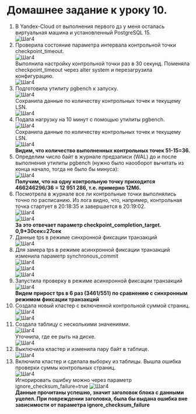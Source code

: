 # Домашнее задание к уроку 10. #   
1. В Yandex-Cloud от выполнения первого дз у меня осталась виртуальная машина и установленный PostgreSQL 15.   
![Шаг4](/4_1_OldVM.jpg)  
1. Проверила состояние параметра интервала контрольной точки checkpoint_timeout.  
![Шаг4](/10_1_chp_to_before.jpg)  
Выполнила настройку контрольной точки раз в 30 секунд. Поменяла checkpoint_timeout через alter system и перезагрузила конфигурацию.   
![Шаг4](/10_2_chp_to_after.jpg)  
1. Подготовила утилиту pgbench к запуску.   
![Шаг4](/10_3_pgbench_start.jpg)  
Cохранила данные по количеству контрольных точек и текущему LSN.  
![Шаг4](/10_4_pgbench_before.jpg)   
1. Подала нагрузку на 10 минут c помощью утилиты pgbench.   
![Шаг4](/10_5_pgbench.jpg)  
Cохранила данные по количеству контрольных точек и текущему LSN.  
![Шаг4](/10_6_pgbench_after.jpg)  
**Видим, что количество выполненных контрольных точек 51-15=36.**    
1. Определим число байт в журнале предзаписи (WAL) до и после выполнения утилиты pgbench (нужно было наооборот вычитать из конца начало, тогда не было бы минуса):   
![Шаг4](/10_7_pgbench_size.jpg)   
**Получим, что на одну контрольную точку приходится 466246296/36 = 12 951 286, т.е. примерно 12Мб.**   
1. Посмотрела в журнале все ли контрольные точки выполнялись точно по расписанию. Из лога видно, что, например, контрольная точка стартует в 20:18:35 и завершается в 20:19:02.   
![Шаг4](/10_8_pgbench_logX.jpg)  
![Шаг4](/10_10_pgbench_log3.jpg)  
**За это отвечает параметр checkpoint_completion_target. 0,9*30сек=27сек**   
1. Данные tps в режиме синхронной фиксации транзакций   
![Шаг4](/10_5_pgbench.jpg)  
1. Для замера tps в режиме асинхронной фиксации транзакций изменила параметр synchronous_commit   
![Шаг4](/10_11_sync1.jpg)  
![Шаг4](/10_12_sync2.jpg)  
![Шаг4](/10_13_sync3.jpg)  
1. Запустила проверку в режиме асинхронной фиксации транзакций   
![Шаг4](/10_14_sync4.jpg)  
**Видем прирост tps в 6 раз (3461/551) по сравнению с синхронным режимом фиксации транзакций**   
1. Создала новый кластер с включенной контрольной суммой страниц.   
![Шаг4](/10_15_cluster1.jpg)  
![Шаг4](/10_16_cluster2.jpg)  
1. Создала таблицу с несколькими значениями.   
![Шаг4](/10_17_cluster3.jpg)  
Уточнила, где ее рыть на диске.   
![Шаг4](/10_18_cluster4.jpg)  
1. Выключила кластер и изменила пару байт в таблице.   
![Шаг4](/10_19_cluster5.jpg)  
1. Включила кластер и сделала выборку из таблицы. Вышла ошибка проверки суммы контрольных страниц.   
![Шаг4](/10_20_cluster6.jpg)  
Игнорировать ошибку можно через параметр ignore_checksum_failure=true
![Шаг4](/10_21_cluster7.jpg)  
**Данные прочитаны успешно, значит заголовок блока с данными уцелел. При повреждении заголовка, была бы выдана ошибка вне зависимости от параметра ignore_checksum_failure**
